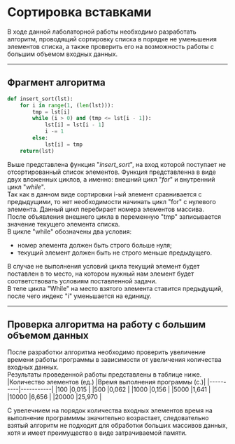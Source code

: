 # **Сортировка вставками**  
В ходе данной лаболаторной работы необходимо разработать алгоритм, проводящий сортировку списка в порядке не уменьшения элементов списка, а также проверить его на возможность работы с большим объемом входных данных.  

---  

## **Фрагмент алгоритма**
```py
def insert_sort(lst):
    for i in range(1, (len(lst))):
        tmp = lst[i]
        while (i > 0) and (tmp <= lst[i - 1]):
            lst[i] = lst[i - 1] 
            i -= 1
        else:
            lst[i] = tmp
    return(lst)
```  
Выше представлена функция "*insert_sort*", на вход которой поступает не отсортированный список элементов. Функция представленна в виде двух вложенных циклов, а именно: внешний цикл "*for*" и внутренний цикл "*while*".  
Так как в данном виде сортировки i-ый элемент сравнивается с предыдущими, то нет необходимости начинать цикл "for" с нулевого элемента. Данный цикл перебирает номера элементов массива.  
После объявления внешнего цикла в переменную "tmp" записывается значение текущего элемента списка.  
В цикле "while" обозначены два условия:
- номер элемента должен быть строго больше нуля;
- текущий элемент должен быть не строго меньше предыдущего.  

В случае не выполнения условий цикла текущий элемент будет поставлен в то место, на котором нужный нам элемент будет соответствовать условиям поставленной задачи.  
В теле цикла "While" на место взятого элемента ставится предыдущий, после чего индекс "i" уменьшается на единицу.

---

## **Проверка алгоритма на работу с большим объемом данных**  
После разработки алгоритма необходимо проверить увеличение времени работы программы в зависимости от увеличения количества входных данных.  
Результаты проведенной работы представлены в таблице ниже.  
|Количество элементов (ед.)  |Время выполнения программы (с.)|
|----------|-----------|
|100       |0,015      |
|500       |0,062      |
|1000      |0,156      |
|5000      |1,641      |
|10000     |6,656      |
|20000     |25,970     |  

С увелечнием на порядок количества входных элементов время на выполнение программмы значительно возрастает, следовательно взятый алгоритм не подходит для обработки больших массивов данных, хотя и имеет преимущество в виде затрачиваемой памяти.